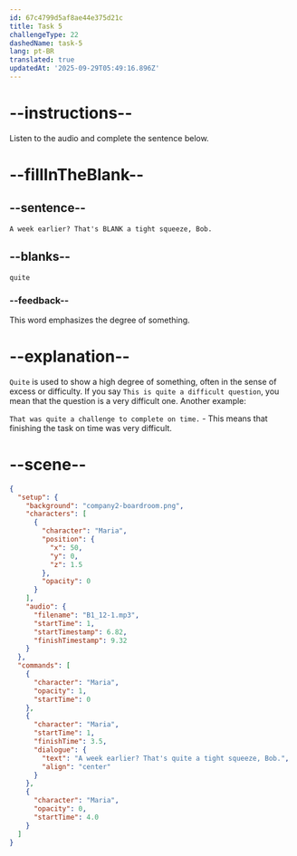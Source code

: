 ```yaml
---
id: 67c4799d5af8ae44e375d21c
title: Task 5
challengeType: 22
dashedName: task-5
lang: pt-BR
translated: true
updatedAt: '2025-09-29T05:49:16.896Z'
---
```


<!-- (Audio) Maria: A week earlier? That's quite a tight squeeze, Bob. -->

# --instructions--

Listen to the audio and complete the sentence below.

# --fillInTheBlank--

## --sentence--

`A week earlier? That's BLANK a tight squeeze, Bob.`

## --blanks--

`quite`

### --feedback--

This word emphasizes the degree of something.

# --explanation--

`Quite` is used to show a high degree of something, often in the sense of excess or difficulty. If you say `This is quite a difficult question`, you mean that the question is a very difficult one. Another example:

`That was quite a challenge to complete on time.` - This means that finishing the task on time was very difficult.

# --scene--

```json
{
  "setup": {
    "background": "company2-boardroom.png",
    "characters": [
      {
        "character": "Maria",
        "position": {
          "x": 50,
          "y": 0,
          "z": 1.5
        },
        "opacity": 0
      }
    ],
    "audio": {
      "filename": "B1_12-1.mp3",
      "startTime": 1,
      "startTimestamp": 6.82,
      "finishTimestamp": 9.32
    }
  },
  "commands": [
    {
      "character": "Maria",
      "opacity": 1,
      "startTime": 0
    },
    {
      "character": "Maria",
      "startTime": 1,
      "finishTime": 3.5,
      "dialogue": {
        "text": "A week earlier? That's quite a tight squeeze, Bob.",
        "align": "center"
      }
    },
    {
      "character": "Maria",
      "opacity": 0,
      "startTime": 4.0
    }
  ]
}
```
